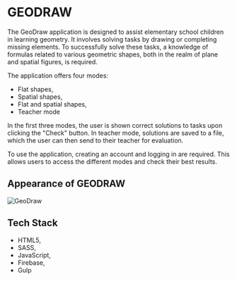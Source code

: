 
# GEODRAW

The GeoDraw application is designed to assist elementary school children in learning geometry. It involves solving tasks by drawing or completing missing elements. To successfully solve these tasks, a knowledge of formulas related to various geometric shapes, both in the realm of plane and spatial figures, is required.

The application offers four modes:

- Flat shapes,
- Spatial shapes,
- Flat and spatial shapes,
- Teacher mode

In the first three modes, the user is shown correct solutions to tasks upon clicking the "Check" button. In teacher mode, solutions are saved to a file, which the user can then send to their teacher for evaluation.

To use the application, creating an account and logging in are required. This allows users to access the different modes and check their best results.


## Appearance of GEODRAW

![GeoDraw](https://zapodaj.net/images/6fcfb7d93e071.jpg)


## Tech Stack


- HTML5,
- SASS,
- JavaScript, 
- Firebase,
- Gulp

